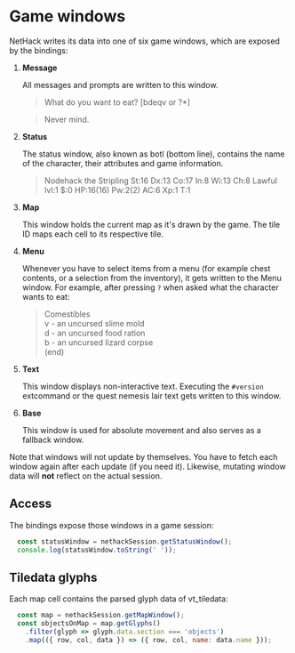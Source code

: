 # Game windows

NetHack writes its data into one of six game windows, which are exposed by the bindings:

1.  **Message**

    All messages and prompts are written to this window.

    > What do you want to eat? [bdeqv or ?*] 

    > Never mind.

2.  **Status**

    The status window, also known as botl (bottom line), contains the name of the character, their attributes and game information.

    > Nodehack the Stripling        St:16 Dx:13 Co:17 In:8 Wi:13 Ch:8 Lawful           lvl:1 $:0 HP:16(16) Pw:2(2) AC:6 Xp:1 T:1

3.  **Map**

    This window holds the current map as it's drawn by the game. The tile ID maps each cell to its respective tile.

4.  **Menu**

    Whenever you have to select items from a menu (for example chest contents, or a selection from the inventory), it gets written to the Menu window. For example, after pressing `?` when asked what the character wants to eat:

    > Comestibles     
    > v - an uncursed slime mold   
    > d - an uncursed food ration   
    > b - an uncursed lizard corpse   
    > (end)   

5.  **Text**

    This window displays non-interactive text. Executing the `#version` extcommand or the quest nemesis lair text gets written to this window.

6.  **Base**

    This window is used for absolute movement and also serves as a fallback window.

Note that windows will not update by themselves. You have to fetch each window again after each update (if you need it).
Likewise, mutating window data will **not** reflect on the actual session.

## Access

The bindings expose those windows in a game session:
```javascript
  const statusWindow = nethackSession.getStatusWindow();
  console.log(statusWindow.toString(' '));
```

## Tiledata glyphs

Each map cell contains the parsed glyph data of vt_tiledata:
```javascript
  const map = nethackSession.getMapWindow();
  const objectsOnMap = map.getGlyphs()
    .filter(glyph => glyph.data.section === 'objects')
    .map(({ row, col, data }) => ({ row, col, name: data.name }));
```
